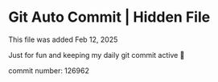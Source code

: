 # Git Auto Commit | Hidden File

This file was added Feb 12, 2025

Just for fun and keeping my daily git commit active 🤪

commit number: 126962
